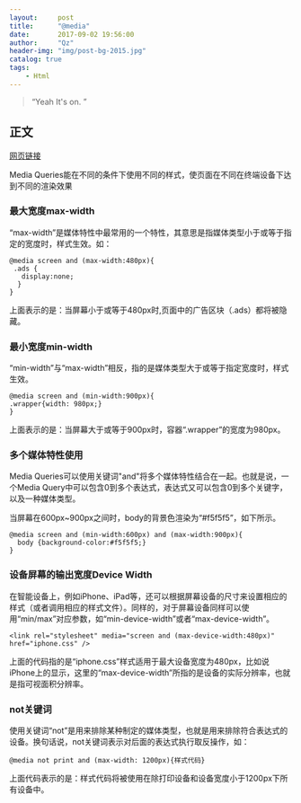 ```yaml
---
layout:     post
title:      "@media"
date:       2017-09-02 19:56:00
author:     "Qz"
header-img: "img/post-bg-2015.jpg"
catalog: true
tags:
    - Html
---
```


> “Yeah It's on. ”


## 正文
[网页链接](http://www.cnblogs.com/zyl-Tara/p/5519144.html)

Media Queries能在不同的条件下使用不同的样式，使页面在不同在终端设备下达到不同的渲染效果

### 最大宽度max-width
“max-width”是媒体特性中最常用的一个特性，其意思是指媒体类型小于或等于指定的宽度时，样式生效。如：
```
@media screen and (max-width:480px){
 .ads {
   display:none;
  }
}
```
上面表示的是：当屏幕小于或等于480px时,页面中的广告区块（.ads）都将被隐藏。

### 最小宽度min-width
“min-width”与“max-width”相反，指的是媒体类型大于或等于指定宽度时，样式生效。
```
@media screen and (min-width:900px){
.wrapper{width: 980px;}
}
```
上面表示的是：当屏幕大于或等于900px时，容器“.wrapper”的宽度为980px。

### 多个媒体特性使用
Media Queries可以使用关键词"and"将多个媒体特性结合在一起。也就是说，一个Media Query中可以包含0到多个表达式，表达式又可以包含0到多个关键字，以及一种媒体类型。

当屏幕在600px~900px之间时，body的背景色渲染为“#f5f5f5”，如下所示。
```
@media screen and (min-width:600px) and (max-width:900px){
  body {background-color:#f5f5f5;}
}
```
### 设备屏幕的输出宽度Device Width
在智能设备上，例如iPhone、iPad等，还可以根据屏幕设备的尺寸来设置相应的样式（或者调用相应的样式文件）。同样的，对于屏幕设备同样可以使用“min/max”对应参数，如“min-device-width”或者“max-device-width”。
```
<link rel="stylesheet" media="screen and (max-device-width:480px)" href="iphone.css" />
```
上面的代码指的是“iphone.css”样式适用于最大设备宽度为480px，比如说iPhone上的显示，这里的“max-device-width”所指的是设备的实际分辨率，也就是指可视面积分辨率。

### not关键词
使用关键词“not”是用来排除某种制定的媒体类型，也就是用来排除符合表达式的设备。换句话说，not关键词表示对后面的表达式执行取反操作，如：
```
@media not print and (max-width: 1200px){样式代码}
```
上面代码表示的是：样式代码将被使用在除打印设备和设备宽度小于1200px下所有设备中。



